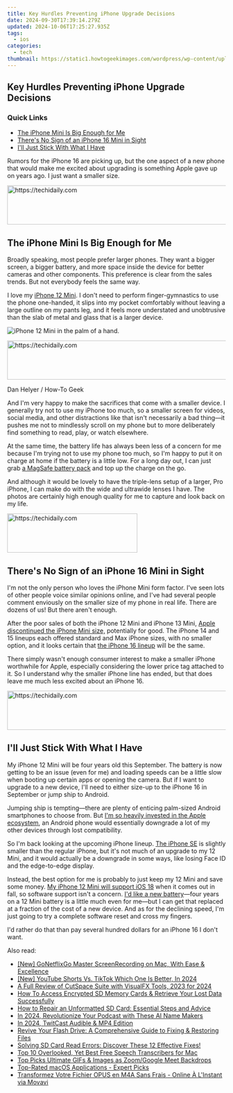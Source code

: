 ```yaml
---
title: Key Hurdles Preventing iPhone Upgrade Decisions
date: 2024-09-30T17:39:14.279Z
updated: 2024-10-06T17:25:27.935Z
tags:
  - ios
categories:
  - tech
thumbnail: https://static1.howtogeekimages.com/wordpress/wp-content/uploads/2024/07/an-iphone-12-mini-next-to-an-iphone-12-pro-max.jpg
---
```


## Key Hurdles Preventing iPhone Upgrade Decisions

### Quick Links

* [The iPhone Mini Is Big Enough for Me](https://vp-tips.techidaily.com/2024-approved-digital-dreamscape-mapping-vrs-progress/)
* [There's No Sign of an iPhone 16 Mini in Sight](https://extra-hints.techidaily.com/updated-cam-clash-sj6-legend-versus-yi-4k-visionary/)
* [I'll Just Stick With What I Have](https://video-capture.techidaily.com/10-pro-ways-to-upgrade-your-twitch-broadcast-experience/)

 Rumors for the iPhone 16 are picking up, but the one aspect of a new phone that would make me excited about upgrading is something Apple gave up on years ago. I just want a smaller size.

<!-- affiliate ads begin -->
<a href="https://aligracehair.sjv.io/c/5597632/2135375/19272" target="_top" id="2135375">
  <img src="//a.impactradius-go.com/display-ad/19272-2135375" border="0" alt="https://techidaily.com" width="728" height="90"/>
</a>
<img height="0" width="0" src="https://aligracehair.sjv.io/i/5597632/2135375/19272" style="position:absolute;visibility:hidden;" border="0" />
<!-- affiliate ads end -->

##  The iPhone Mini Is Big Enough for Me

 Broadly speaking, most people prefer larger phones. They want a bigger screen, a bigger battery, and more space inside the device for better cameras and other components. This preference is clear from the sales trends. But not everybody feels the same way.

 I love my [iPhone 12 Mini](https://youtube-zero.techidaily.com/ltimate-calculus-of-cashflow-from-creativity-measuring-your-youtube-earnings-and-impact-for-2024/). I don't need to perform finger-gymnastics to use the phone one-handed, it slips into my pocket comfortably without leaving a large outline on my pants leg, and it feels more understated and unobtrusive than the slab of metal and glass that is a larger device.

![iPhone 12 Mini in the palm of a hand.](https://static1.howtogeekimages.com/wordpress/wp-content/uploads/2024/07/iphone-12-mini-in-the-palm-of-a-hand.jpg) 

<!-- affiliate ads begin -->
<a href="https://bluettifr.pxf.io/c/5597632/2145082/17095" target="_top" id="2145082">
  <img src="//a.impactradius-go.com/display-ad/17095-2145082" border="0" alt="https://techidaily.com" width="728" height="90"/>
</a>
<img height="0" width="0" src="https://bluettifr.pxf.io/i/5597632/2145082/17095" style="position:absolute;visibility:hidden;" border="0" />
<!-- affiliate ads end -->

Dan Helyer / How-To Geek

 And I'm very happy to make the sacrifices that come with a smaller device. I generally try not to use my iPhone too much, so a smaller screen for videos, social media, and other distractions like that isn't necessarily a bad thing—it pushes me not to mindlessly scroll on my phone but to more deliberately find something to read, play, or watch elsewhere.

 At the same time, the battery life has always been less of a concern for me because I'm trying not to use my phone too much, so I'm happy to put it on charge at home if the battery is a little low. For a long day out, I can just grab [a MagSafe battery pack](https://screen-sharing-recording.techidaily.com/updated-pinnacle-7-action-shooter-games/) and top up the charge on the go.

 And although it would be lovely to have the triple-lens setup of a larger, Pro iPhone, I can make do with the wide and ultrawide lenses I have. The photos are certainly high enough quality for me to capture and look back on my life.

<!-- affiliate ads begin -->
<a href="https://aligracehair.sjv.io/c/5597632/1934138/19272" target="_top" id="1934138">
  <img src="//a.impactradius-go.com/display-ad/19272-1934138" border="0" alt="https://techidaily.com" width="300" height="90"/>
</a>
<img height="0" width="0" src="https://aligracehair.sjv.io/i/5597632/1934138/19272" style="position:absolute;visibility:hidden;" border="0" />
<!-- affiliate ads end -->

##  There's No Sign of an iPhone 16 Mini in Sight

 I'm not the only person who loves the iPhone Mini form factor. I've seen lots of other people voice similar opinions online, and I've had several people comment enviously on the smaller size of my phone in real life. There are dozens of us! But there aren't enough.

 After the poor sales of both the iPhone 12 Mini and iPhone 13 Mini, [Apple discontinued the iPhone Mini size,](https://android-location-track.techidaily.com/how-do-i-stop-someone-from-tracking-my-vivo-x100-drfone-by-drfone-virtual-android/) potentially for good. The iPhone 14 and 15 lineups each offered standard and Max iPhone sizes, with no smaller option, and it looks certain that [the iPhone 16 lineup](https://techidaily.com/what-you-need-to-know-to-improve-your-realme-narzo-n55-hard-reset-drfone-by-drfone-reset-android-reset-android/) will be the same.

 There simply wasn't enough consumer interest to make a smaller iPhone worthwhile for Apple, especially considering the lower price tag attached to it. So I understand why the smaller iPhone line has ended, but that does leave me much less excited about an iPhone 16.

<!-- affiliate ads begin -->
<a href="https://appsumo.8odi.net/c/5597632/2151873/7443" target="_top" id="2151873">
  <img src="//a.impactradius-go.com/display-ad/7443-2151873" border="0" alt="https://techidaily.com" width="728" height="90"/>
</a>
<img height="0" width="0" src="https://appsumo.8odi.net/i/5597632/2151873/7443" style="position:absolute;visibility:hidden;" border="0" />
<!-- affiliate ads end -->

##  I'll Just Stick With What I Have

 My iPhone 12 Mini will be four years old this September. The battery is now getting to be an issue (even for me) and loading speeds can be a little slow when booting up certain apps or opening the camera. But if I want to upgrade to a new device, I'll need to either size-up to the iPhone 16 in September or jump ship to Android.

 Jumping ship is tempting—there are plenty of enticing palm-sized Android smartphones to choose from. But [I'm so heavily invested in the Apple ecosystem](https://unlock-android.techidaily.com/in-2024-how-to-unlock-a-vivo-v30-easily-by-drfone-android/), an Android phone would essentially downgrade a lot of my other devices through lost compatibility.

 So I'm back looking at the upcoming iPhone lineup. [The iPhone SE](https://fox-helps.techidaily.com/updated-in-2024-ultimate-list-the-5-most-excellent-slow-motion-cams/) is slightly smaller than the regular iPhone, but it's not much of an upgrade to my 12 Mini, and it would actually be a downgrade in some ways, like losing Face ID and the edge-to-edge display.

 Instead, the best option for me is probably to just keep my 12 Mini and save some money. [My iPhone 12 Mini will support iOS 18](https://snapchat-videos.techidaily.com/new-convenient-tutorial-snapchat-installation-macos-style/) when it comes out in fall, so software support isn't a concern. [I'd like a new battery](https://iphone-unlock.techidaily.com/in-2024-locked-out-of-apple-iphone-12-pro-5-ways-to-get-into-a-locked-apple-iphone-12-pro-drfone-by-drfone-ios/)—four years on a 12 Mini battery is a little much even for me—but I can get that replaced at a fraction of the cost of a new device. And as for the declining speed, I'm just going to try a complete software reset and cross my fingers.

 I'd rather do that than pay several hundred dollars for an iPhone 16 I don't want.

<ins class="adsbygoogle"
     style="display:block"
     data-ad-format="autorelaxed"
     data-ad-client="ca-pub-7571918770474297"
     data-ad-slot="1223367746"></ins>

<ins class="adsbygoogle"
     style="display:block"
     data-ad-client="ca-pub-7571918770474297"
     data-ad-slot="8358498916"
     data-ad-format="auto"
     data-full-width-responsive="true"></ins>

<span class="atpl-alsoreadstyle">Also read:</span>
<div><ul>
<li><a href="https://video-screen-grab.techidaily.com/new-gonetflixgo-master-screenrecording-on-mac-with-ease-and-excellence/"><u>[New] GoNetflixGo Master ScreenRecording on Mac, With Ease & Excellence</u></a></li>
<li><a href="https://youtube-web.techidaily.com/outube-shorts-vs-tiktok-which-one-is-better-in-2024/"><u>[New] YouTube Shorts Vs. TikTok Which One Is Better, In 2024</u></a></li>
<li><a href="https://article-tips.techidaily.com/a-full-review-of-cutspace-suite-with-visualfx-tools-2023-for-2024/"><u>A Full Review of CutSpace Suite with VisualFX Tools, 2023 for 2024</u></a></li>
<li><a href="https://os-tips.techidaily.com/how-to-access-encrypted-sd-memory-cards-and-retrieve-your-lost-data-successfully/"><u>How To Access Encrypted SD Memory Cards & Retrieve Your Lost Data Successfully</u></a></li>
<li><a href="https://os-tips.techidaily.com/how-to-repair-an-unformatted-sd-card-essential-steps-and-advice/"><u>How to Repair an Unformatted SD Card: Essential Steps and Advice</u></a></li>
<li><a href="https://extra-guidance.techidaily.com/in-2024-revolutionize-your-podcast-with-these-ai-name-makers/"><u>In 2024, Revolutionize Your Podcast with These AI Name Makers</u></a></li>
<li><a href="https://twitter-videos.techidaily.com/in-2024-twitcast-audible-and-mp4-edition/"><u>In 2024, TwitCast Audible & MP4 Edition</u></a></li>
<li><a href="https://os-tips.techidaily.com/revive-your-flash-drive-a-comprehensive-guide-to-fixing-and-restoring-files/"><u>Revive Your Flash Drive: A Comprehensive Guide to Fixing & Restoring Files</u></a></li>
<li><a href="https://os-tips.techidaily.com/solving-sd-card-read-errors-discover-these-12-effective-fixes/"><u>Solving SD Card Read Errors: Discover These 12 Effective Fixes!</u></a></li>
<li><a href="https://fox-http.techidaily.com/top-10-overlooked-yet-best-free-speech-transcribers-for-mac/"><u>Top 10 Overlooked, Yet Best Free Speech Transcribers for Mac</u></a></li>
<li><a href="https://digital-screen-recording.techidaily.com/top-picks-ultimate-gifs-and-images-as-zoomgoogle-meet-backdrops/"><u>Top Picks Ultimate GIFs & Images as Zoom/Google Meet Backdrops</u></a></li>
<li><a href="https://tech-hub.techidaily.com/top-rated-macos-applications-expert-picks/"><u>Top-Rated macOS Applications - Expert Picks</u></a></li>
<li><a href="https://technical-tips.techidaily.com/transformez-votre-fichier-opus-en-m4a-sans-frais-online-a-linstant-via-movavi/"><u>Transformez Votre Fichier OPUS en M4A Sans Frais - Online À L'Instant via Movavi</u></a></li>
</ul></div>

